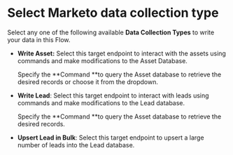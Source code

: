 # Select Marketo data collection type

Select any one of the following available **Data Collection Types** to write your data in this Flow.

*   **Write Asset:** Select this target endpoint to interact with the assets using commands and make modifications to the Asset Database.

    Specify the **Command **to query the Asset database to retrieve the desired records or choose it from the dropdown.&#x20;
*   **Write Lead**: Select this target endpoint to interact with leads using commands and make modifications to the Lead database.

    Specify the **Command **to query the Asset database to retrieve the desired records.
* **Upsert Lead in Bulk**: Select this target endpoint to upsert a  large number of leads into the Lead database.
